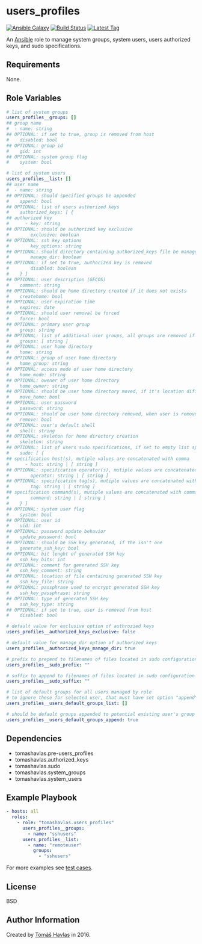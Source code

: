 users_profiles
==============

[![Ansible Galaxy][galaxy_image]][galaxy_link]
[![Build Status][travis_image]][travis_link]
[![Latest Tag][tag_image]][tag_link]

An [Ansible](https://www.ansible.com/) role to manage system groups, system users, users authorized keys, and sudo specifications.

Requirements
------------

None.

Role Variables
--------------

```yaml
# list of system groups
users_profiles__groups: []
## group name
#  - name: string
## OPTIONAL: if set to true, group is removed from host
#    disabled: bool
## OPTIONAL: group id
#    gid: int
## OPTIONAL: system group flag
#    system: bool

# list of system users
users_profiles__list: []
## user name
#  - name: string
## OPTIONAL: should specified groups be appended
#    append: bool
## OPTIONAL: list of users authorized keys
#    authorized_keys: [ {
## authorized key
#      - key: string
## OPTIONAL: should be authorized key exclusive
#        exclusive: boolean
## OPTIONAL: ssh key options
#        key_options: string
## OPTIONAL: should directory containing authorized_keys file be managed by ansible
#        manage_dir: boolean
## OPTIONAL: if set to true, authorized key is removed
#        disabled: boolean
#    } ]
## OPTIONAL: user description (GECOS)
#    comment: string
## OPTIONAL: should be home directory created if it does not exists
#    createhome: bool
## OPTIONAL: user expiration time
#    expires: date
## OPTIONAL: should user removal be forced
#    force: bool
## OPTIONAL: primary user group
#    group: string
## OPTIONAL: list of additional user groups, all groups are removed if empty
#    groups: [ string ]
## OPTIONAL: user home directory
#    home: string
## OPTIONAL: group of user home directory
#    home_group: string
## OPTIONAL: access mode of user home directory
#    home_mode: string
## OPTIONAL: owener of user home directory
#    home_owner: string
## OPTIONAL: should be user home directory moved, if it's location differs
#    move_home: bool
## OPTIONAL: user password
#    password: string
## OPTIONAL: should be user home directory removed, when user is removed
#    remove: bool
## OPTIONAL: user's default shell
#    shell: string
## OPTIONAL: skeleton for home directory creation
#    skeleton: string
## OPTIONAL: list of users sudo specifications, if set to empty list specifications are removed
#    sudo: [ {
## specification host(s), mutiple values are concatenated with comma
#      - host: string | [ string ]
## OPTIONAL: specification operator(s), mutiple values are concatenated with comma
#        operator: string | [ string ]
## OPTIONAL: specification tag(s), mutiple values are concatenated with colon
#        tag: string | [ string ]
## specification command(s), mutiple values are concatenated with comma
#        command: string | [ string ]
#    } ]
## OPTIONAL: system user flag
#    system: bool
## OPTIONAL: user id
#    uid: int
## OPTIONAL: password update behavior
#    update_password: bool
## OPTIONAL: should be SSH key generated, if the isn't one
#    generate_ssh_key: bool
## OPTIONAL: bit lenght of generated SSH key
#    ssh_key_bits: int
## OPTIONAL: comment for generated SSH key
#    ssh_key_comment: string
## OPTIONAL: location of file containing generated SSH key
#    ssh_key_file: string
## OPTIONAL: passphrase used to encrypt generated SSH key
#    ssh_key_passphrase: string
## OPTIONAL: type of generated SSH key
#    ssh_key_type: string
## OPTIONAL: if set to true, user is removed from host
#    disabled: bool

# default value for exclusive option of authrozied keys
users_profiles__authorized_keys_exclusive: false

# default value for manage_dir option of authorized keys
users_profiles__authorized_keys_manage_dir: true

# prefix to prepend to filenames of files located in sudo configuration dropins directory
users_profiles__sudo_prefix: ""

# suffix to append to filenames of files located in sudo configuration dropins directory
users_profiles__sudo_suffix: ""

# list of default groups for all users managed by role
# to ignore these for selected user, that must have set option "append" to false in it's specification
users_profiles__users_default_groups_list: []

# should be default groups appended to potential existing user's group
users_profiles__users_default_groups_append: true
```

Dependencies
------------

- tomashavlas.pre-users_profiles
- tomashavlas.authorized_keys
- tomashavlas.sudo
- tomashavlas.system_groups
- tomashavlas.system_users

Example Playbook
----------------

```yaml
- hosts: all
  roles:
    - role: "tomashavlas.users_profiles"
      users_profiles__groups:
        - name: "sshusers"
      users_profiles__list:
        - name: "remoteuser"
          groups:
            - "sshusers"
```

For more examples see [test cases](https://github.com/tomashavlas/ansible-role-users_profiles/tree/master/tests).

License
-------

BSD

Author Information
------------------

Created by [Tomáš Havlas](https://github.com/tomashavlas) in 2016.

[galaxy_image]: https://img.shields.io/badge/galaxy-tomashavlas.users__profiles-blue.svg?style=flat
[galaxy_link]: https://galaxy.ansible.com/tomashavlas/users_profiles/
[tag_image]: https://img.shields.io/github/tag/tomashavlas/ansible-role-users_profiles.svg
[tag_link]: https://github.com/tomashavlas/ansible-role-users_profiles/tags
[travis_image]: https://travis-ci.org/tomashavlas/ansible-role-users_profiles.svg?branch=master
[travis_link]: https://travis-ci.org/tomashavlas/ansible-role-users_profiles/
